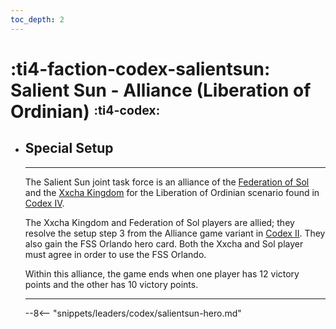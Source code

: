 ```yaml
---
toc_depth: 2
---
```


# :ti4-faction-codex-salientsun: Salient Sun - Alliance (Liberation of Ordinian) <sup><sub>:ti4-codex:</sub></sup>

<div class="grid cards" markdown>

-   ## __Special Setup__

    ---

    The Salient Sun joint task force is an alliance of the [Federation of Sol](../base/sol.md) and the [Xxcha Kingdom](../base/xxcha.md) for the Liberation of Ordinian scenario found in [Codex IV](https://images-cdn.fantasyflightgames.com/filer_public/f6/be/f6be8343-a4fc-47e4-a722-efe3e01fc5d9/ti_codex_4_rules.pdf).

    The Xxcha Kingdom and Federation of Sol players are allied; they resolve the setup step 3 from the Alliance game variant in [Codex II](https://images-cdn.fantasyflightgames.com/filer_public/ff/fe/fffe5e9d-33fb-4149-a3a2-cd6dfadb4de3/ti_codex_ii_rules_web.pdf). 
    They also gain the FSS Orlando hero card.
    Both the Xxcha and Sol player must agree in order to use the FSS Orlando.

    Within this alliance, the game ends when one player has 12 victory points and the other has 10 victory points.

    ---

    --8<-- "snippets/leaders/codex/salientsun-hero.md"

</div>
